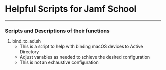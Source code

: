 # Helpful Scripts for Jamf School

---

### Scripts and Descriptions of their functions
1. bind_to_ad.sh
    - This is a script to help with binding macOS devices to Active Directory
    - Adjust variables as needed to achieve the desired configuration 
    - This is not an exhaustive configuration
